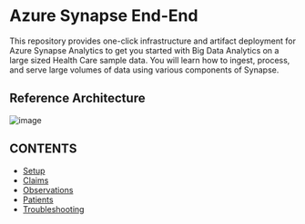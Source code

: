 # Azure Synapse End-End

This repository provides one-click infrastructure and artifact deployment for Azure Synapse Analytics to get you started with Big Data Analytics on a 
large sized Health Care sample data. You will learn how to ingest, process, and serve large volumes of data using various components of Synapse.

## Reference Architecture
![image](https://user-images.githubusercontent.com/59613090/192642933-23285334-d36c-40e7-8fc1-2e3ed9006ba0.png)

## CONTENTS
* [Setup](Setup/README.md)
* [Claims](Claims/README.md)
* [Observations](Observations/README.md)
* [Patients](Patients/README.md)
* [Troubleshooting](Troubleshooting/Readme.md)
